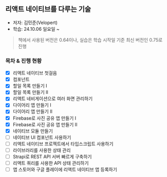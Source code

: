 ## 리액트 네이티브를 다루는 기술

- 저자: 김민준(Velopert)
- 학습: 24.10.06 일요일 ~

> 책에서 사용된 버전은 0.64이나, 실습은 학습 시작일 기준 최신 버전인 0.75로 진행

### 목차 & 진행 현황

- [x] 리액트 네이티브 첫걸음
- [x] 컴포넌트
- [x] 할일 목록 만들기 I
- [x] 할일 목록 만들기 II
- [x] 리액트 네비게이션으로 여러 화면 관리하기
- [x] 다이어리 앱 만들기 I
- [x] 다이어리 앱 만들기 II
- [x] Firebase로 사진 공유 앱 만들기 I
- [x] Firebase로 사진 공유 앱 만들기 II
- [x] 네이티브 모듈 만들기
- [ ] 네이티브 UI 컴포넌트 사용하기
- [ ] 리액트 네이티브 프로젝트에서 타입스크립트 사용하기
- [ ] 라이브러리를 사용한 상태 관리
- [ ] Strapi로 REST API 서버 빠르게 구축하기
- [ ] 리액트 쿼리를 사용한 API 상태 관리하기
- [ ] 앱 스토어와 구글 플레이에 리액트 네이티브 앱 등록하기
